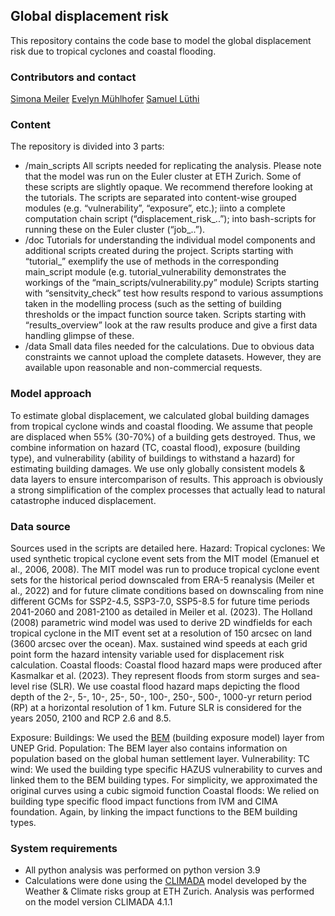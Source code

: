 ## Global displacement risk

This repository contains the code base to model the global displacement risk due to tropical cyclones and coastal flooding.

### Contributors and contact
[Simona Meiler](mailto:simona.meiler@usys.ethz.ch)
[Evelyn Mühlhofer](mailto:evelyn.muehlhofer@usys.ethz.ch)
[Samuel Lüthi](mailto:samuel.luethi@usys.ethz.ch)



### Content
The repository is divided into 3 parts:
  - /main_scripts
All scripts needed for replicating the analysis. Please note that the model was run on the Euler cluster at ETH Zurich. Some of these scripts are slightly opaque. We recommend therefore looking at the tutorials.
The scripts are separated into content-wise grouped modules (e.g. “vulnerability”, “exposure”, etc.); iinto a complete computation chain script (“displacement_risk_..”); into bash-scripts for running these on the Euler cluster (“job_..”).
  - /doc
Tutorials for understanding the individual model components and additional scripts created during the project. 
Scripts starting with “tutorial_” exemplify the use of methods in the corresponding main_script module (e.g. tutorial_vulnerability demonstrates the workings of the “main_scripts/vulnerability.py” module) 
Scripts starting with “sensitvity_check” test how results respond to various assumptions taken in the modelling process (such as the setting of building thresholds or the impact function source taken.
Scripts starting with “results_overview” look at the raw results produce and give a first data handling glimpse of these.
  - /data
Small data files needed for the calculations. Due to obvious data constraints we cannot upload the complete datasets. However, they are available upon reasonable and non-commercial requests.

### Model approach
To estimate global displacement, we calculated global building damages from tropical cyclone winds and coastal flooding. We assume that people are displaced when 55% (30-70%) of a building gets destroyed.
Thus, we combine information on hazard (TC, coastal flood), exposure (building type), and vulnerability (ability of buildings to withstand a hazard) for estimating building damages.
We use only globally consistent models & data layers to ensure intercomparison of results.
This approach is obviously a strong simplification of the complex processes that actually lead to natural catastrophe induced displacement.

### Data source
Sources used in the scripts are detailed here.
Hazard:
Tropical cyclones: 
We used synthetic tropical cyclone event sets from the MIT model (Emanuel et al., 2006, 2008). The MIT model was run to produce tropical cyclone event sets for the historical period downscaled from ERA-5 reanalysis (Meiler et al., 2022) and for future climate conditions based on downscaling from nine different GCMs for SSP2-4.5, SSP3-7.0, SSP5-8.5 for future time periods 2041-2060 and 2081-2100 as detailed in Meiler et al. (2023). 
The Holland (2008) parametric wind model was used to derive 2D windfields for each tropical cyclone in the MIT event set at a resolution of 150 arcsec on land (3600 arcsec over the ocean). Max. sustained wind speeds at each grid point form the hazard intensity variable used for displacement risk calculation.
Coastal floods:
Coastal flood hazard maps were produced after Kasmalkar et al. (2023). They represent floods from storm surges and sea-level rise (SLR). We use coastal flood hazard maps depicting the flood depth of the 2-, 5-, 10-, 25-, 50-, 100-, 250-, 500-, 1000-yr return period (RP) at a horizontal resolution of 1 km. Future SLR is considered for the years 2050, 2100 and RCP 2.6 and 8.5.

Exposure: 
Buildings: We used the [BEM](https://giri.unepgrid.ch/sites/default/files/2023-09/GIRI_BEM_report_UNIGE.pdf) (building exposure model) layer from UNEP Grid.
Population: The BEM layer also contains information on population based on the global human settlement layer.
Vulnerability: 
TC wind: We used the building type specific HAZUS vulnerability to curves and linked them to the BEM building types. For simplicity, we approximated the original curves using a cubic sigmoid function
Coastal floods: We relied on building type specific flood impact functions from IVM and CIMA foundation. Again, by linking the impact functions to the BEM building types.

### System requirements

- All python analysis was performed on python version 3.9
- Calculations were done using the  [CLIMADA](https://github.com/CLIMADA-project/climada_python) model developed by the Weather & Climate risks group at ETH Zurich. Analysis was performed on the model version CLIMADA 4.1.1
